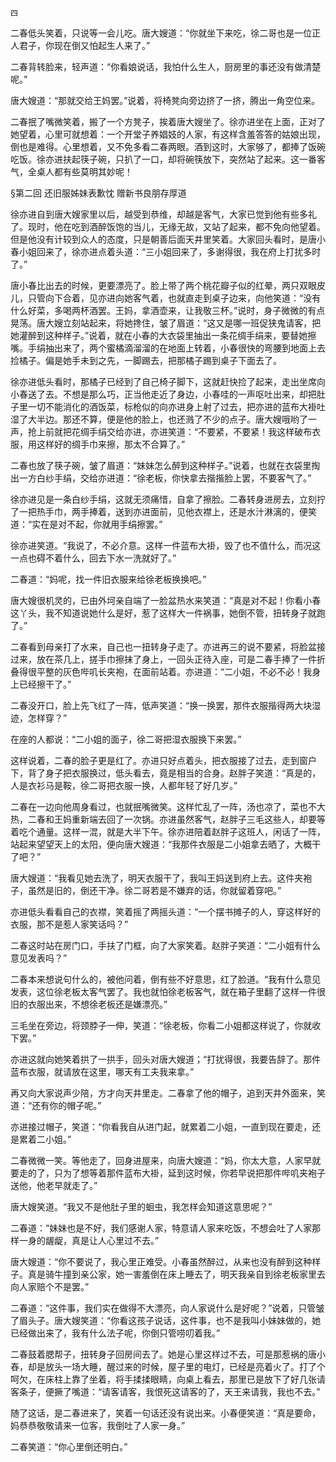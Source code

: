     四 

   二春低头笑着，只说等一会儿吃。唐大嫂道：“你就坐下来吃，徐二哥也是一位正人君子，你现在倒又怕起生人来了。”

   二春背转脸来，轻声道：“你看娘说话，我怕什么生人，厨房里的事还没有做清楚呢。”

   唐大嫂道：“那就交给王妈罢。”说着，将椅凳向旁边挤了一挤，腾出一角空位来。

   二春抿了嘴微笑着，搬了一个方凳子，挨着唐大嫂坐了。徐亦进坐在上面，正对了她望着，心里可就想着：一个开堂子养娼妓的人家，有这样含羞答答的姑娘出现，倒也是难得。心里想着，又不免多看二春两眼。酒到这时，大家够了，都捧了饭碗吃饭。徐亦进扶起筷子碗，只扒了一口，却将碗筷放下，突然站了起来。这一番客气，全桌人都有些莫明其妙呢！

   §第二回 还旧服姊妹表歉忱 赠新书良朋存厚道

   徐亦进自到唐大嫂家里以后，越受到恭维，却越是客气，大家已觉到他有些多礼了。现时，他在吃到酒醉饭饱的当儿，无缘无故，又站了起来，都不免向他望着。但是他没有计较到众人的态度，只是朝善后面天井里笑着。大家回头看时，是唐小春小姐回来了，徐亦进点着头道：“三小姐回来了，多谢得很，我在府上打扰多时了。”

   唐小春比出去的时候，更要漂亮了。脸上带了两个桃花瓣子似的红晕，两只双眼皮儿，只管向下合着，见亦进向她客气着，也就直走到桌子边来，向他笑道：“没有什么好菜，多喝两杯酒罢。王妈，拿酒壶来，让我敬三杯。”说时，身子微微的有点晃荡。唐大嫂立刻站起来，将她搀住，皱了眉道：“这又是哪一班促狭鬼请客，把她灌醉到这种样子。”说着，就在小春的大衣袋里抽出一条花绸手绢来，要替她擦嘴。手绢抽出来了，两个蜜橘滴溜溜的在地面上转着，小春很快的弯腰到地面上去捡橘子。偏是她手未到之先，一脚踢去，把那橘子踢到桌子下面去了。

   徐亦进低头看时，那橘子已经到了自己椅子脚下，这就赶快捡了起来，走出坐席向小春送了去。不想是那么巧，正当他走近了身边，小春哇的一声呕吐出来，却把肚子里一切不能消化的酒饭菜，标枪似的向亦进身上射了过去，把亦进的蓝布大褂吐湿了大半边。那还不算，便是他的脸上，也还溅了不少的点子。唐大嫂哦哟了一声，抢上前就把花绸手绢交给亦进，亦进笑道：“不要紧，不要紧！我这样破布衣服，用这样好的绸手巾来擦，那太不合算了。”

   二春也放了筷子碗，皱了眉道：“妹妹怎么醉到这种样子。”说着，也就在衣袋里掏出一方白纱手绢，交给亦进道：“徐老板，你快拿去揩揩脸上罢，不要客气了。”

   徐亦进见是一条白纱手绢，这就无须痛惜，自拿了擦脸。二春转身进房去，立刻拧了一把热手巾，两手捧着，送到亦进面前，见他衣襟上，还是水汁淋漓的，便笑道：“实在是对不起，你就用手绢擦罢。”

   徐亦进笑道。“我说了，不必介意。这样一件蓝布大褂，毁了也不值什么，而况这一点也碍不着什么，回去下水一洗就好了。”

   二春道：“妈呢，找一件旧衣服来给徐老板换换吧。”

   唐大嫂很机灵的，已由外坷亲自端了一脸盆热水来笑道：“真是对不起！你看小春这丫头，我不知道说她什么是好，惹了这样大一件祸事，她倒不管，扭转身子就跑了。”

   二春看到母亲打了水来，自己也一扭转身子走了。亦进再三的说不要紧，将脸盆接过来，放在茶几上，搓手巾擦抹了身上，一回头正待入座，可是二春手捧了一件折叠得很平整的灰色哔叽长夹袍，在面前站着。亦进道：“二小姐，不必不必！我身上已经擦干了。”

   二春没开口，脸上先飞红了一阵，低声笑道：“换一换罢，那件衣服揩得两大块湿迹，怎样穿？”

   在座的人都说：“二小姐的面子，徐二哥把湿衣服换下来罢。”

   这样说着，二春的脸子更是红了。亦进只好点着头，把衣服接了过去，走到窗户下，背了身子把衣服换过，低头看去，竟是相当的合身。赵胖子笑道：“真是的，人是衣衫马是鞍，徐二哥把衣服一换，人都年轻了好几岁。”

   二春在一边向他周身看过，也就抿嘴微笑。这样忙乱了一阵，汤也凉了，菜也不大热，二春和王妈重新端去回了一次锅。亦进虽然客气，赵胖子三毛这些人，却要等着吃个通量。这样一混，就是大半下午。徐亦进陪着赵胖子这班人，闲话了一阵，站起来望望天上的太阳，便向唐大嫂道：“我那件衣服是二小姐拿去晒了，大概干了吧？”

   唐大嫂道：“我看见她去洗了，明天衣服干了，我叫王妈送到府上去。这件夹袍子，虽然是旧的，倒还干净。徐二哥若是不嫌弃的话，你就留着穿吧。”

   亦进低头看看自己的衣襟，笑着摇了两摇头道：“一个摆书摊子的人，穿这样好的衣服，那不是惹人家笑话吗？”

   二春这时站在房门口，手扶了门框，向了大家笑着。赵胖子笑道：“二小姐有什么意见发表吗？”

   二春本来想说句什么的，被他问着，倒有些不好意思，红了脸道。“我有什么意见发表，这位徐老板太客气罢了。我也就怕徐老板客气，就在箱子里翻了这样一件很旧的衣服出来，不想徐老板还是嫌漂亮。”

   三毛坐在旁边，将颈脖子一伸，笑道：“徐老板，你看二小姐都这样说了，你就收下罢。”

   亦进这就向她笑着拱了一拱手，回头对唐大嫂道；“打扰得很，我要告辞了。那件蓝布衣服，就请放在这里，哪天有工夫我来拿。”

   再又向大家说声少陪，方才向天井里走。二春拿了他的帽子，追到天井外面来，笑道：“还有你的帽子呢。”

   亦进接过帽子，笑道：“你看我自从进门起，就累着二小姐，一直到现在要走，还是累着二小姐。”

   二春微微一笑。等他走了，回身进屋来，向唐大嫂道：“妈，你太大意，人家早就要走的了，只为了想等着那件蓝布大褂，延到这时候，你若早说把那件哔叽夹袍子送他，他老早就走了。”

   唐大嫂笑道。“我又不是他肚子里的蛔虫，我怎样会知道这意思呢？”

   二春道：“妹妹也是不好，我们感谢人家，特意请人家来吃饭，不想会吐了人家那样一身的龌龊，真是让人心里过不去。”

   唐大嫂道：“你不要说了，我心里正难受。小春虽然醉过，从来也没有醉到这种样子。真是骑牛撞到亲公家，她一害羞倒在床上睡去了，明天我亲自到徐老板家里去向人家赔个不是罢。”

   二春道：“这件事，我们实在做得不大漂亮，向人家说什么是好呢？”说着，只管皱了眉头子。唐大嫂笑道：“你看这孩子说话，这件事，也不是我叫小妹妹做的，她已经做出来了，我有什么法子呢，你倒只管唠叨着我。”

   二春鼓着腮帮子，扭转身子回房间去了。她是心里这样过不去，可是那惹祸的唐小舂，却是放头一场大睡，醒过来的时候，屋子里的电灯，已经是亮着火了。打了个呵欠，在床柱上靠了坐着，将手揉揉眼睛，向桌上看去，那里已是放下了好几张请客条子，便撅了嘴道：“请客请客，我恨死这请客的了，天王来请我，我也不去。”

   随了这话，是二春进来了，笑着一句话还没有说出来。小春便笑道：“真是要命，妈恭恭敬敬请来一位客，我倒吐了人家一身。”

   二春笑道：“你心里倒还明白。”

